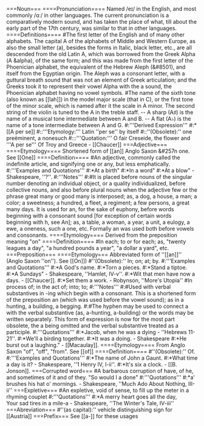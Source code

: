 ===Noun===
====Pronunciation====
Named /e&#618;/ in the English, and most commonly /&#593;&#720;/ in other languages.  The current pronunciation is a comparatively modern sound, and has taken the place of what, till about the early part of the 17th century, was similar to that in other languages.
====Definitions====
#The first letter of the English and of many other alphabets. The capital A of the alphabets of Middle and Western Europe, as also the small letter (a), besides the forms in Italic, black letter, etc., are all descended from the old Latin A, which was borrowed from the Greek Alpha (&Alpha; &alpha), of the same form; and this was made from the first letter of the Phoenician alphabet, the equivalent of the Hebrew Aleph (&#8501), and itself from the Egyptian origin. The Aleph was a consonant letter, with a guttural breath sound that was not an element of Greek articulation; and the Greeks took it to represent their vowel Alpha with the a sound, the Phoenician alphabet having no vowel symbols.
#The name of the sixth tone (also known as [[lah]]) in the model major scale (that in C), or the first tone of the minor scale, which is named after it the scale in A minor. The second string of the violin is tuned to the A in the treble staff. -- A sharp (A&#9839;) is the name of a musical tone intermediate between A and B. -- A flat (A&#9837;) is the name of a tone intermediate between A and G.
#:'''Derived Expression'''
#:*[[A per se]]
#::'''Etymology:''' Latin ''per se'' by itself
#::''(Obsolete):'' one preëminent, a nonesuch
#:::'''Quotation:''' O fair Creseide, the flower and '''A per se''' Of Troy and Greece - [[Chaucer]]
===Adjective===
====Etymology====
Shortened form of [[an]] Anglo Saxon &#257n one. See [[One]]
====Definition====
#An adjective, commonly called the indefinite article, and signifying one or any, but less emphatically.
#:'''Examples and Quotations'''
#:*At a birth"
#:*In a word"
#:*At a blow" - Shakespeare, ''?''. 
#:'''Notes'''
#:#It is placed before nouns of the singular number denoting an individual object, or a quality individualized, before collective nouns, and also before plural nouns when the adjective few or the phrase great many or good many is interposed; as, a dog, a house, a man; a color; a sweetness; a hundred, a fleet, a regiment; a few persons, a great many days. It is used for an, for the sake of euphony, before words beginning with a consonant sound [for exception of certain words beginning with h, see An]; as, a table, a woman, a year, a unit, a eulogy, a ewe, a oneness, such a one, etc. Formally an was used both before vowels and consonants.
====Etymology====
Derived from the preposition meaning "on"
====Definition====
#In each; to or for each; as, "twenty leagues a day", "a hundred pounds a year", "a dollar a yard", etc.
===Preposition===
====Etymology===
Abbreviated form of ''[[an]]'' (Anglo Saxon ''on''). See [[On]])
#''(Obsolete):'' In; on; at; by.
#:'''Examples and Quotations'''
#:*A God's name.
#:*Torn a pieces. 
#:*Stand a tiptoe. 
#:*A Sundays" - Shakespeare, ''Hamlet, IV-v''. 
#:*Wit that men have now a days. - [[Chaucer]]. 
#:*Set them a work. - Robynson, ''More's Utopia''
#In process of; in the act of; into; to; 
#:'''Notes'''
#:#Used with verbal substantives in -ing which begin with a consonant. This is a shortened form of the preposition an (which was used before the vowel sound); as in a hunting, a building, a begging.
#:#The hyphen may be used to connect a with the verbal substantive (as, a-hunting, a-building) or the words may be written separately. This form of expression is now for the most part obsolete, the a being omitted and the verbal substantive treated as a participle.
#:'''Quotations'''
#:*Jacob, when he was a dying - ''Hebrews 11-21''. 
#:*We'll a birding together. 
#:*It was a doing. - Shakespeare 
#:*He burst out a laughing." - [[Macaulay]].
====Etymology====
From Anglo Saxon "of", "off", "from". See [[of]]
====Definition====
#''(Obsolete):'' Of. 
#:'''Examples and Quotations'''
#:*The name of John a Gaunt.
#:*What time a day is it? - Shakespeare, ''1 Henry IV, I-ii''. 
#:*It's six a clock. - [[B. Jonson]].
===Corrupted word===
#A barbarous corruption of have, of he, and sometimes of it and of they.  "So would I a done"
#:'''Quotations'''
#:*a' brushes his hat o' mornings. - Shakespeare, ''Much Ado About Nothing, III-ii''
===Expletive===
#An expletive, void of sense, to fill up the meter in a rhyming couplet
#:'''Quotations'''
#:*A merry heart goes all the day, <br>Your sad tires in a mile-a - Shakespeare, ''The Winter's Tale, IV-iii''
===Abreviation===
#''(as capital):'' vehicle distinguishing sign for [[Austria]]
===Prefix===
See [[a-]] for these usages